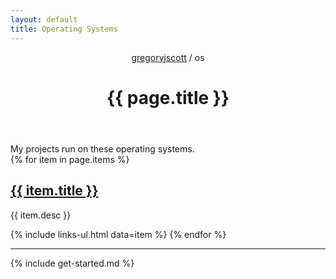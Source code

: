 ```yaml
---
layout: default
title: Operating Systems
---
```


<header>
  <nav>
    <a href="/">gregoryjscott</a> / os
  </nav>

  <h1>{{ page.title }}</h1>
</header>

<section markdown="1">
My projects run on these operating systems.
</section>

<section>
{% for item in page.items %}
 <h1><a href="{{ item.url }}">{{ item.title }}</a></h1>

 <p>{{ item.desc }}</p>

  {% include links-ul.html data=item %}
{% endfor %}
</section>

<hr>

<section markdown="1">
{% include get-started.md %}
</section>
